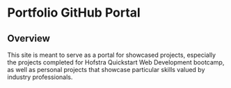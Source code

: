 # Portfolio GitHub Portal

## Overview
This site is meant to serve as a portal for showcased projects, especially the projects completed for Hofstra Quickstart Web Development bootcamp, as well as personal projects that showcase particular skills valued by industry professionals.